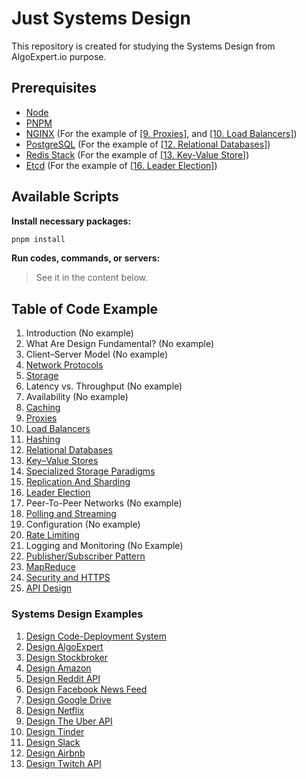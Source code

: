 # Just Systems Design

This repository is created for studying the Systems Design from AlgoExpert.io purpose.

## Prerequisites

- [Node](https://nodejs.org/en/download)
- [PNPM](https://pnpm.io/installation)
- [NGINX](https://nginx.org/en/download.html) (For the example of [\[9. Proxies\]](./09-proxies), and [\[10. Load Balancers\]](./10_load-balancers))
- [PostgreSQL](https://www.postgresql.org/download) (For the example of [\[12. Relational Databases\]](./12_relational_databases))
- [Redis Stack](https://redis.io/docs/latest/operate/oss_and_stack/install/install-stack) (For the example of [\[13. Key-Value Store\]](./13_key-value-stores))
- [Etcd](https://etcd.io) (For the example of [\[16. Leader Election\]](./16_leader-election))

## Available Scripts

**Install necessary packages:**

```bash
pnpm install
```

**Run codes, commands, or servers:**

> See it in the content below.

## Table of Code Example

1. Introduction (No example)
2. What Are Design Fundamental? (No example)
3. Client–Server Model (No example)
4. [Network Protocols](./04_network-protocols)
5. [Storage](./05_storage)
6. Latency vs. Throughput (No example)
7. Availability (No example)
8. [Caching](./08_caching)
9. [Proxies](./09-proxies)
10. [Load Balancers](./10_load-balancers)
11. [Hashing](./11_hashing)
12. [Relational Databases](./12_relational_databases)
13. [Key–Value Stores](./13_key-value-stores)
14. [Specialized Storage Paradigms](./14_specialized-storage-paradigms)
15. [Replication And Sharding](./15_replication-n-sharding)
16. [Leader Election](./16_leader-election)
17. Peer-To-Peer Networks (No example)
18. [Polling and Streaming](./18_polling-n-streaming)
19. Configuration (No example)
20. [Rate Limiting](./20_rate-limiting)
21. Logging and Monitoring (No Example)
22. [Publisher/Subscriber Pattern](./22_publisher-subscriber-pattern)
23. [MapReduce](./23_map-reduce)
24. [Security and HTTPS](./24_security-n-https)
25. [API Design](./25_api-design)

### Systems Design Examples

1. [Design Code-Deployment System](./exercises/01_design-code-deployment-system)
2. [Design AlgoExpert](./exercises/02_design-algoexpert)
3. [Design Stockbroker](./exercises/03_design-stockbroker)
4. [Design Amazon](./exercises/04_design-amazon)
5. [Design Reddit API](./exercises/05_design-reddit-api)
6. [Design Facebook News Feed](./exercises/06_design-facebook-news-feed)
7. [Design Google Drive](./exercises/07_design-google-drive)
8. [Design Netflix](./exercises/08_design-netflix)
9. [Design The Uber API](./exercises/09_design-uber)
10. [Design Tinder](./exercises/10_design-tinder)
11. [Design Slack](./exercises/11_design-slack)
12. [Design Airbnb](./exercises/12_design-airbnb)
13. [Design Twitch API](./exercises/13_design-twitch-api)
